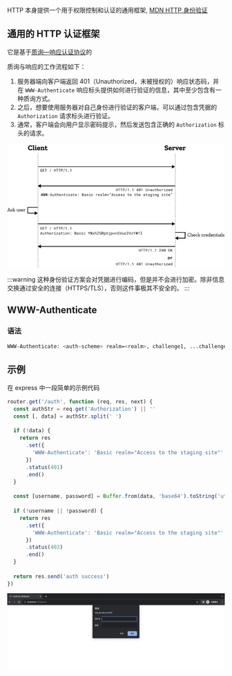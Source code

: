 HTTP 本身提供一个用于权限控制和认证的通用框架, [MDN HTTP 身份验证](https://developer.mozilla.org/zh-CN/docs/Web/HTTP/Authentication)

## 通用的 HTTP 认证框架

它是基于[质询—响应认证协议](https://developer.mozilla.org/zh-CN/docs/Glossary/Challenge)的

质询与响应的工作流程如下：

1. 服务器端向客户端返回 401（Unauthorized，未被授权的）响应状态码，并在 `WWW-Authenticate` 响应标头提供如何进行验证的信息，其中至少包含有一种质询方式。
2. 之后，想要使用服务器对自己身份进行验证的客户端，可以通过包含凭据的 `Authorization` 请求标头进行验证。
3. 通常，客户端会向用户显示密码提示，然后发送包含正确的 `Authorization` 标头的请求。

![http-auth-sequence-diagram](/img/http-auth/sequence-diagram.png)

:::warning
这种身份验证方案会对凭据进行编码，但是并不会进行加密。除非信息交换通过安全的连接（HTTPS/TLS），否则这件事极其不安全的。
:::

## WWW-Authenticate

### 语法

```bash
WWW-Authenticate: <auth-scheme> realm=<realm>, challenge1, ...challengeN
```

## 示例

在 express 中一段简单的示例代码

```js
router.get('/auth', function (req, res, next) {
  const authStr = req.get('Authorization') || ''
  const [, data] = authStr.split(' ')

  if (!data) {
    return res
      .set({
        'WWW-Authenticate': 'Basic realm="Access to the staging site"',
      })
      .status(401)
      .end()
  }

  const [username, password] = Buffer.from(data, 'base64').toString('utf-8').split(':')

  if (!username || !password) {
    return res
      .set({
        'WWW-Authenticate': 'Basic realm="Access to the staging site"',
      })
      .status(403)
      .end()
  }

  return res.send('auth success')
})
```

![http-auth-sample](/img/http-auth/example.png)
